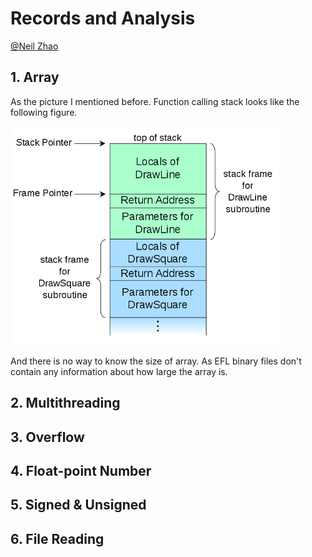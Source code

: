 # Records and Analysis

[@Neil Zhao](https://github.com/zzrcxb)

## 1. Array

As the picture I mentioned before. Function calling stack looks like the following figure.

<img src="../4/Call_stack_layout.svg.png" height="350">

And there is no way to know the size of array. As EFL binary files don't contain any information about how large the array is. 

## 2. Multithreading



## 3. Overflow



## 4. Float-point Number



## 5. Signed & Unsigned



## 6. File Reading



